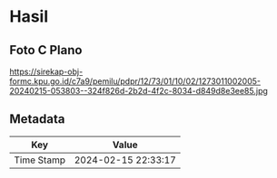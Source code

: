# Hasil

## Foto C Plano

https://sirekap-obj-formc.kpu.go.id/c7a9/pemilu/pdpr/12/73/01/10/02/1273011002005-20240215-053803--324f826d-2b2d-4f2c-8034-d849d8e3ee85.jpg


## Metadata

| Key        | Value               |
| ---------- | ------------------- |
| Time Stamp | 2024-02-15 22:33:17 |



